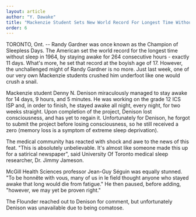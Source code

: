 ```yaml
---
layout: article
author: "Y. Dawake"
title: "Mackenzie Student Sets New World Record For Longest Time Without Sleep"
order: 6
---
```


TORONTO, Ont. -- Randy Gardner was once known as the Champion of Sleepless Days. The American set the world record for the longest time without sleep in 1964, by staying awake for 264 consecutive hours - exactly 11 days. What's more, he set that record at the boyish age of 17. However, the unchallenged might of Randy Gardner is no more. Just last week, one of our very own Mackenzie students crushed him underfoot like one would crush a snail.

Mackenzie student Denny N. Denison miraculously managed to stay awake for 14 days, 9 hours, and 5 minutes. He was working on the grade 12 ICS ISP and, in order to finish, he stayed awake all night, every night, for two weeks straight. Upon completion of the project, Denison lost consciousness, and has yet to regain it. Unfortunately for Denison, he forgot to submit the project before losing consciousness, so he still received a zero (memory loss is a symptom of extreme sleep deprivation).

The medical community has reacted with shock and awe to the news of this feat. "This is absolutely unbelievable. It's almost like someone made this up for a satirical newspaper", said University Of Toronto medical sleep researcher, Dr. Jimmy Jameson.

McGill Health Sciences professor Jean-Guy Séguin was equally stunned. "To be honnête with vous, many of us in le field thought anyone who stayed awake that long would die from fatigue." He then paused, before adding, "however, we may yet be proven right."

The Flounder reached out to Denison for comment, but unfortunately Denison was unavailable due to being comatose.
